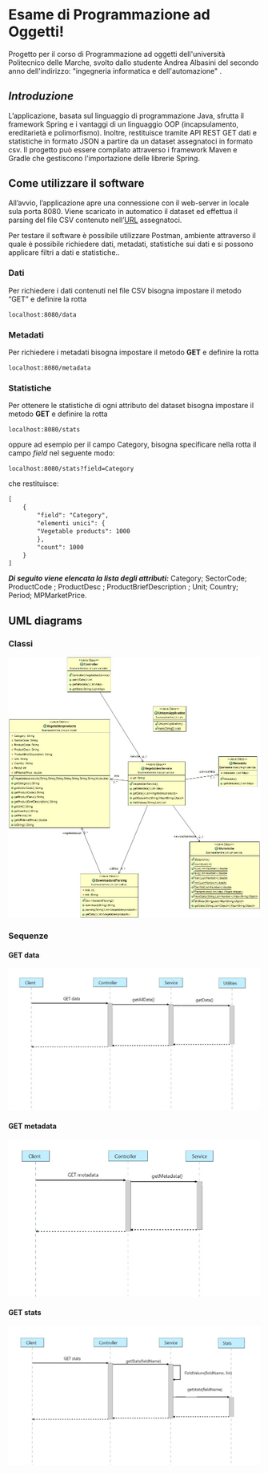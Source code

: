 # Esame di Programmazione ad Oggetti!

Progetto per il corso di Programmazione ad oggetti dell'università Politecnico delle Marche, svolto dallo studente Andrea Albasini del secondo anno dell'indirizzo: "ingegneria informatica e dell'automazione" .


 

## *Introduzione*

L’applicazione, basata sul linguaggio di programmazione Java, sfrutta il framework Spring e i vantaggi di un linguaggio OOP (incapsulamento, ereditarietà e polimorfismo). Inoltre, restituisce tramite API REST GET dati e statistiche in formato JSON a partire da un dataset assegnatoci in formato csv. Il progetto può essere compilato attraverso i framework Maven e Gradle che gestiscono l'importazione delle librerie Spring.

## Come utilizzare il software

All’avvio, l’applicazione apre una connessione con il web-server in locale sula porta 8080. Viene scaricato in automatico il dataset ed effettua il parsing del file CSV contenuto nell’[URL](http://data.europa.eu/euodp/data/api/3/action/package_show?id=b8c13971-e315-470e-a125-40d67fe7067b) assegnatoci.

Per testare il software è possibile utilizzare Postman, ambiente attraverso il quale è possibile richiedere dati, metadati, statistiche sui dati e si possono applicare filtri a dati e statistiche..
### Dati
Per richiedere i dati contenuti nel file CSV bisogna impostare il metodo “GET” e definire la rotta

```
localhost:8080/data

```


### Metadati

Per richiedere i metadati bisogna impostare il metodo **GET** e definire la rotta

```
localhost:8080/metadata

```
### Statistiche

Per ottenere le statistiche di ogni attributo del dataset bisogna impostare il metodo **GET** e definire la rotta

```
localhost:8080/stats

```

oppure ad esempio per il campo Category, bisogna specificare nella rotta il campo _field_ nel seguente modo:

```
localhost:8080/stats?field=Category

```

che restituisce:

```
[
	{
		"field": "Category",
		"elementi unici": {
		"Vegetable products": 1000
		},
		"count": 1000
	}
]
```
_**Di seguito viene elencata la lista degli attributi:**_
Category;
SectorCode;
ProductCode ;
ProductDesc ;
ProductBriefDescription ;
Unit;
Country;
Period;
MPMarketPrice.

## UML diagrams





### Classi
![enter image description here](https://raw.githubusercontent.com/andreaalbasini/EsameP.O./master/Univpm/Univpm/Diagrammadellclassi.jpg)


### Sequenze

#### GET data
![enter image description here](https://raw.githubusercontent.com/ErmelindaBegotaraj/Progetto/master/Progetto/diagrammi/sequenzeData.jpg)
#### GET metadata
![enter image description here](https://raw.githubusercontent.com/ErmelindaBegotaraj/Progetto/master/Progetto/diagrammi/sequenzeMetadata.jpg)

#### GET stats
![enter image description here](https://raw.githubusercontent.com/ErmelindaBegotaraj/Progetto/master/Progetto/diagrammi/sequenzestats.jpg)
<!--stackedit_data:
eyJoaXN0b3J5IjpbLTEyNjYyNTk5MDAsLTk1Njk1OTIwMiwxNj
g3Njg4OTk5XX0=
-->